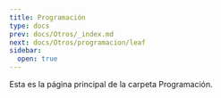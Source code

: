 ```yaml
---
title: Programación
type: docs
prev: docs/Otros/_index.md
next: docs/Otros/programacion/leaf
sidebar:
  open: true
---
```


Esta es la página principal de la carpeta Programación.
